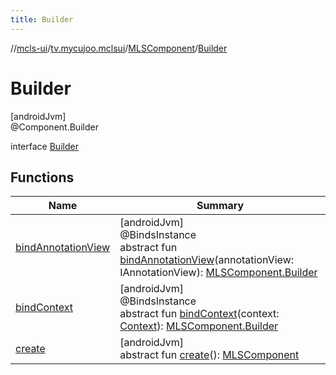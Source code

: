 ```yaml
---
title: Builder
---
```

//[mcls-ui](../../../../index.html)/[tv.mycujoo.mclsui](../../index.html)/[MLSComponent](../index.html)/[Builder](index.html)



# Builder



[androidJvm]\
@Component.Builder



interface [Builder](index.html)



## Functions


| Name | Summary |
|---|---|
| [bindAnnotationView](bind-annotation-view.html) | [androidJvm]<br>@BindsInstance<br>abstract fun [bindAnnotationView](bind-annotation-view.html)(annotationView: IAnnotationView): [MLSComponent.Builder](index.html) |
| [bindContext](bind-context.html) | [androidJvm]<br>@BindsInstance<br>abstract fun [bindContext](bind-context.html)(context: [Context](https://developer.android.com/reference/kotlin/android/content/Context.html)): [MLSComponent.Builder](index.html) |
| [create](create.html) | [androidJvm]<br>abstract fun [create](create.html)(): [MLSComponent](../index.html) |

